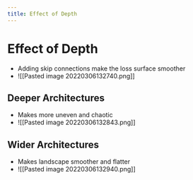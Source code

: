 ```yaml
---
title: Effect of Depth
---
```


# Effect of Depth
- Adding skip connections make the loss surface smoother
- ![[Pasted image 20220306132740.png]]

## Deeper Architectures
- Makes more uneven and chaotic
- ![[Pasted image 20220306132843.png]]

## Wider Architectures
- Makes landscape smoother and flatter
- ![[Pasted image 20220306132940.png]]
































